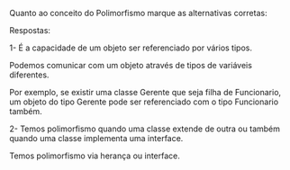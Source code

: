 Quanto ao conceito do Polimorfismo marque as alternativas corretas:

Respostas:

1- É a capacidade de um objeto ser referenciado por vários tipos.


Podemos comunicar com um objeto através de tipos de variáveis diferentes.

Por exemplo, se existir uma classe Gerente que seja filha de Funcionario, um objeto do tipo Gerente pode ser referenciado com o tipo Funcionario também.


2- Temos polimorfismo quando uma classe extende de outra ou também quando uma classe implementa uma interface.


Temos polimorfismo via herança ou interface.